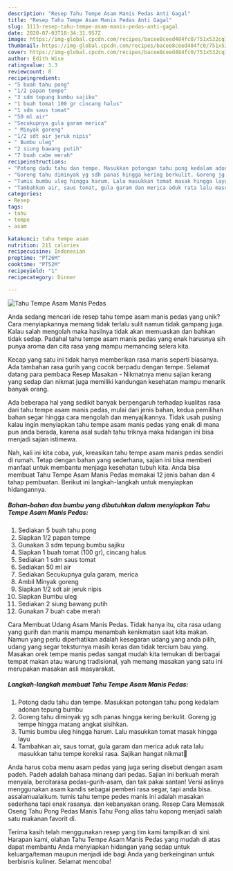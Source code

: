 ```yaml
---
description: "Resep Tahu Tempe Asam Manis Pedas Anti Gagal"
title: "Resep Tahu Tempe Asam Manis Pedas Anti Gagal"
slug: 3113-resep-tahu-tempe-asam-manis-pedas-anti-gagal
date: 2020-07-03T18:34:31.957Z
image: https://img-global.cpcdn.com/recipes/bacee8ceed484fc0/751x532cq70/tahu-tempe-asam-manis-pedas-foto-resep-utama.jpg
thumbnail: https://img-global.cpcdn.com/recipes/bacee8ceed484fc0/751x532cq70/tahu-tempe-asam-manis-pedas-foto-resep-utama.jpg
cover: https://img-global.cpcdn.com/recipes/bacee8ceed484fc0/751x532cq70/tahu-tempe-asam-manis-pedas-foto-resep-utama.jpg
author: Edith Wise
ratingvalue: 3.3
reviewcount: 8
recipeingredient:
- "5 buah tahu pong"
- "1/2 papan tempe"
- "3 sdm tepung bumbu sajiku"
- "1 buah tomat 100 gr cincang halus"
- "1 sdm saus tomat"
- "50 ml air"
- "Secukupnya gula garam merica"
- " Minyak goreng"
- "1/2 sdt air jeruk nipis"
- " Bumbu uleg"
- "2 siung bawang putih"
- "7 buah cabe merah"
recipeinstructions:
- "Potong dadu tahu dan tempe. Masukkan potongan tahu pong kedalam adonan tepung bumbu"
- "Goreng tahu diminyak yg sdh panas hingga kering berkulit. Goreng jg tempe hingga matang angkat sisihkan."
- "Tumis bumbu uleg hingga harum. Lalu masukkan tomat masak hingga layu"
- "Tambahkan air, saus tomat, gula garam dan merica aduk rata lalu masukkan tahu tempe koreksi rasa. Sajikan hangat nikmat🤤"
categories:
- Resep
tags:
- tahu
- tempe
- asam

katakunci: tahu tempe asam 
nutrition: 211 calories
recipecuisine: Indonesian
preptime: "PT26M"
cooktime: "PT52M"
recipeyield: "1"
recipecategory: Dinner

---
```



![Tahu Tempe Asam Manis Pedas](https://img-global.cpcdn.com/recipes/bacee8ceed484fc0/751x532cq70/tahu-tempe-asam-manis-pedas-foto-resep-utama.jpg)

Anda sedang mencari ide resep tahu tempe asam manis pedas yang unik? Cara menyiapkannya memang tidak terlalu sulit namun tidak gampang juga. Kalau salah mengolah maka hasilnya tidak akan memuaskan dan bahkan tidak sedap. Padahal tahu tempe asam manis pedas yang enak harusnya sih punya aroma dan cita rasa yang mampu memancing selera kita.

Kecap yang satu ini tidak hanya memberikan rasa manis seperti biasanya. Ada tambahan rasa gurih yang cocok berpadu dengan tempe. Selamat datang para pembaca Resep Masakan - Nikmatnya menu sajian kerang yang sedap dan nikmat juga memiliki kandungan kesehatan mampu menarik banyak orang.

Ada beberapa hal yang sedikit banyak berpengaruh terhadap kualitas rasa dari tahu tempe asam manis pedas, mulai dari jenis bahan, kedua pemilihan bahan segar hingga cara mengolah dan menyajikannya. Tidak usah pusing kalau ingin menyiapkan tahu tempe asam manis pedas yang enak di mana pun anda berada, karena asal sudah tahu triknya maka hidangan ini bisa menjadi sajian istimewa.


Nah, kali ini kita coba, yuk, kreasikan tahu tempe asam manis pedas sendiri di rumah. Tetap dengan bahan yang sederhana, sajian ini bisa memberi manfaat untuk membantu menjaga kesehatan tubuh kita. Anda bisa membuat Tahu Tempe Asam Manis Pedas memakai 12 jenis bahan dan 4 tahap pembuatan. Berikut ini langkah-langkah untuk menyiapkan hidangannya.

<!--inarticleads1-->

##### Bahan-bahan dan bumbu yang dibutuhkan dalam menyiapkan Tahu Tempe Asam Manis Pedas:

1. Sediakan 5 buah tahu pong
1. Siapkan 1/2 papan tempe
1. Gunakan 3 sdm tepung bumbu sajiku
1. Siapkan 1 buah tomat (100 gr), cincang halus
1. Sediakan 1 sdm saus tomat
1. Sediakan 50 ml air
1. Sediakan Secukupnya gula garam, merica
1. Ambil  Minyak goreng
1. Siapkan 1/2 sdt air jeruk nipis
1. Siapkan  Bumbu uleg
1. Sediakan 2 siung bawang putih
1. Gunakan 7 buah cabe merah


Cara Membuat Udang Asam Manis Pedas. Tidak hanya itu, cita rasa udang yang gurih dan manis mampu menambah kenikmatan saat kita makan. Namun yang perlu diperhatikan adalah kesegaran udang yang anda pilih, udang yang segar teksturnya masih keras dan tidak tercium bau yang. Masakan orek tempe manis pedas sangat mudah kita temukan di berbagai tempat makan atau warung tradisional, yah memang masakan yang satu ini merupakan masakan asli masyarakat. 

<!--inarticleads2-->

##### Langkah-langkah membuat Tahu Tempe Asam Manis Pedas:

1. Potong dadu tahu dan tempe. Masukkan potongan tahu pong kedalam adonan tepung bumbu
1. Goreng tahu diminyak yg sdh panas hingga kering berkulit. Goreng jg tempe hingga matang angkat sisihkan.
1. Tumis bumbu uleg hingga harum. Lalu masukkan tomat masak hingga layu
1. Tambahkan air, saus tomat, gula garam dan merica aduk rata lalu masukkan tahu tempe koreksi rasa. Sajikan hangat nikmat🤤


Anda harus coba menu asam pedas yang juga sering disebut dengan asam padeh. Padeh adalah bahasa minang dari pedas. Sajian ini berkuah merah menyala, bercitarasa pedas-gurih-asam, dan tak pakai santan! Versi aslinya menggunakan asam kandis sebagai pemberi rasa segar, tapi anda bisa. assalamualaikum. tumis tahu tempe pedes manis ini adalah masakan sederhana tapi enak rasanya. dan kebanyakan orang. Resep Cara Memasak Oseng Tahu Pong Pedas Manis Tahu Pong alias tahu kopong menjadi salah satu makanan favorit di. 

Terima kasih telah menggunakan resep yang tim kami tampilkan di sini. Harapan kami, olahan Tahu Tempe Asam Manis Pedas yang mudah di atas dapat membantu Anda menyiapkan hidangan yang sedap untuk keluarga/teman maupun menjadi ide bagi Anda yang berkeinginan untuk berbisnis kuliner. Selamat mencoba!
